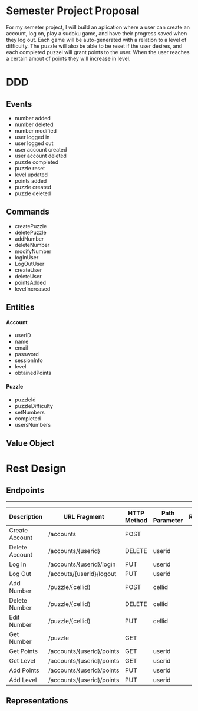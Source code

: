 # Semester Project Proposal

For my semeter project, I will build an aplication where a user can create an account, log on, play a sudoku game, and have their progress saved when they log out. Each game will be auto-generated with a relation to a level of difficulty. The puzzle will also be able to be reset if the user desires, and each completed puzzel will grant points to the user. When the user reaches a certain amout of points they will increase in level. 

# DDD
## Events
- number added
- number deleted
- number modified
- user logged in 
- user logged out
- user account created
- user account deleted
- puzzle completed
- puzzle reset
- level updated
- points added
- puzzle created
- puzzle deleted

## Commands
- createPuzzle
- deletePuzzle
- addNumber
- deleteNumber
- modifyNumber
- logInUser
- LogOutUser
- createUser
- deleteUser
- pointsAdded
- levelIncreased

## Entities
#### Account
- userID
- name
- email
- password
- sessionInfo
- level
- obtainedPoints

#### Puzzle
- puzzleId
- puzzleDifficulty
- setNumbers
- completed
- usersNumbers

## Value Object

# Rest Design
## Endpoints
--- 
| Description | URL Fragment | HTTP Method | Path Parameter | Representations |
| --- | --- | --- | --- | ---|
| Create Account | /accounts | POST
| Delete Account | /accounts/{userid} | DELETE | userid
| Log In | /accounts/{userid}/login | PUT | userid
| Log Out | /accouts/{userid}/logout | PUT | userid
| Add Number | /puzzle/{cellid} | POST | cellid
| Delete Number | /puzzle/{cellid} | DELETE | cellid
| Edit Number | /puzzle/{cellid} | PUT | cellid
| Get Number | /puzzle | GET
| Get Points | /accounts/{userid}/points | GET | userid
| Get Level | /accounts/{userid}/points | GET | userid
| Add Points | /accounts/{userid}/points | PUT | userid
| Add Level | /accounts/{userid}/points | PUT | userid

## Representations
